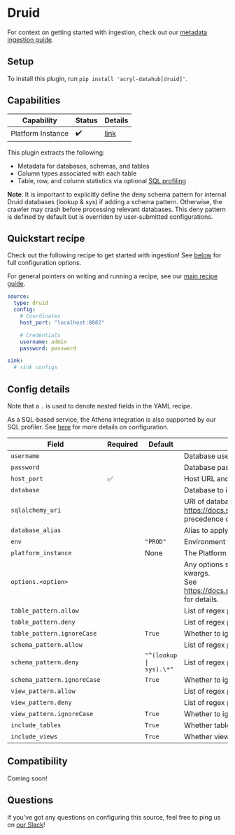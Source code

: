 # Druid

For context on getting started with ingestion, check out our [metadata ingestion guide](../README.md).

## Setup

To install this plugin, run `pip install 'acryl-datahub[druid]'`.

## Capabilities

| Capability | Status | Details | 
| -----------| ------ | ---- |
| Platform Instance | ✔️ | [link](../../docs/platform-instances.md) |


This plugin extracts the following:

- Metadata for databases, schemas, and tables
- Column types associated with each table
- Table, row, and column statistics via optional [SQL profiling](./sql_profiles.md)

**Note**: It is important to explicitly define the deny schema pattern for internal Druid databases (lookup & sys) if adding a schema pattern. Otherwise, the crawler may crash before processing relevant databases. This deny pattern is defined by default but is overriden by user-submitted configurations.

## Quickstart recipe

Check out the following recipe to get started with ingestion! See [below](#config-details) for full configuration options.

For general pointers on writing and running a recipe, see our [main recipe guide](../README.md#recipes).

```yml
source:
  type: druid
  config:
    # Coordinates
    host_port: "localhost:8082"

    # Credentials
    username: admin
    password: password

sink:
  # sink configs
```

## Config details

Note that a `.` is used to denote nested fields in the YAML recipe.

As a SQL-based service, the Athena integration is also supported by our SQL profiler. See [here](./sql_profiles.md) for more details on configuration.

| Field                       | Required | Default                 | Description                                                                                                                                                                             |
| --------------------------- | -------- | ----------------------- | --------------------------------------------------------------------------------------------------------------------------------------------------------------------------------------- |
| `username`                  |          |                         | Database username.                                                                                                                                                                      |
| `password`                  |          |                         | Database password.                                                                                                                                                                      |
| `host_port`                 | ✅       |                         | Host URL and port to connect to.                                                                                                                                                        |
| `database`                  |          |                         | Database to ingest.                                                                                                                                                                     |
| `sqlalchemy_uri`            |          |          | URI of database to connect to. See https://docs.sqlalchemy.org/en/14/core/engines.html#database-urls. Takes precedence over other connection parameters. |
| `database_alias`            |          |                         | Alias to apply to database when ingesting.                                                                                                                                              |
| `env`                       |          | `"PROD"`                | Environment to use in namespace when constructing URNs.                                                                                                                                 |
| `platform_instance`         |          | None             | The Platform instance to use while constructing URNs.         |
| `options.<option>`          |          |                         | Any options specified here will be passed to SQLAlchemy's `create_engine` as kwargs.<br />See https://docs.sqlalchemy.org/en/14/core/engines.html#sqlalchemy.create_engine for details. |
| `table_pattern.allow`       |          |                         | List of regex patterns for tables to include in ingestion.                                                                                                                              |
| `table_pattern.deny`        |          |                         | List of regex patterns for tables to exclude from ingestion.                                                                                                                            |
| `table_pattern.ignoreCase`  |          | `True`                  | Whether to ignore case sensitivity during pattern matching.                                                                                                                             |
| `schema_pattern.allow`      |          |                         | List of regex patterns for schemas to include in ingestion.                                                                                                                             |
| `schema_pattern.deny`       |          | `"^(lookup \| sys).\*"` | List of regex patterns for schemas to exclude from ingestion.                                                                                                                           |
| `schema_pattern.ignoreCase` |          | `True`                  | Whether to ignore case sensitivity during pattern matching.                                                                                                                             |
| `view_pattern.allow`        |          |                         | List of regex patterns for views to include in ingestion.                                                                                                                               |
| `view_pattern.deny`         |          |                         | List of regex patterns for views to exclude from ingestion.                                                                                                                             |
| `view_pattern.ignoreCase`   |          | `True`                  | Whether to ignore case sensitivity during pattern matching.                                                                                                                             |
| `include_tables`            |          | `True`                  | Whether tables should be ingested.                                                                                                                                                      |
| `include_views`             |          | `True`                  | Whether views should be ingested.                                                                                                                                                       |

## Compatibility

Coming soon!

## Questions

If you've got any questions on configuring this source, feel free to ping us on [our Slack](https://slack.datahubproject.io/)!
